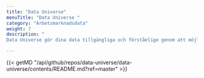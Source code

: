 ```yaml
---
title: "Data Universe"
menuTitle: "Data Universe "
category: "Arbetsmarknadsdata"
weight: 7
description: "
Data Universe gör dina data tillgängliga och förståelige genom att möjliggöra dynamisk utforskning och visualisering i ett Virtual Reality-utrymme."

---
```

{{< getMD "/api/github/repos/data-universe/data-universe/contents/README.md?ref=master" >}}